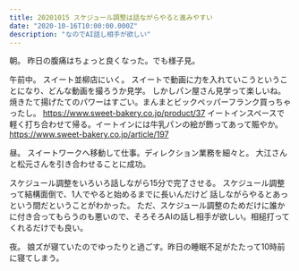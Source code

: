 ```yaml
---
title: 20201015 スケジュール調整は話ながらやると進みやすい
date: "2020-10-16T10:00:00.000Z"
description: "なのでAI話し相手が欲しい"
---
```

朝。
昨日の腹痛はちょっと良くなった。でも様子見。

午前中。
スイート並柳店にいく。
スイートで動画に力を入れていこうということになり、どんな動画を撮ろうか見学。
しかしパン屋さん見学って楽しいね。焼きたて揚げたてのパワーはすごい。まんまとビックペッパーフランク買っちゃったし。
https://www.sweet-bakery.co.jp/product/37
イートインスペースで軽く打ち合わせて帰る。イートインには牛乳パンの絵が飾ってあって賑やか。
https://www.sweet-bakery.co.jp/article/197

昼。
スイートワークへ移動して仕事。ディレクション業務を細々と。
大江さんと松元さんを引き合わせることに成功。

スケジュール調整をいろいろ話しながら15分で完了させる。
スケジュール調整って結構面倒で、1人でやると始めるまでに長いんだけど
話しながらやるとあっという間だということがわかった。
ただ、スケジュール調整のためだけに誰かに付き合ってもらうのも悪いので、そろそろAIの話し相手が欲しい。相槌打ってくれるだけでも良い。

夜。
娘ズが寝ていたのでゆったりと過ごす。昨日の睡眠不足がたたって10時前に寝てしまう。